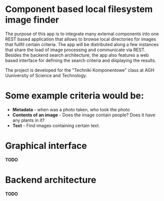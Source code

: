 # Component based local filesystem image finder
The purpose of this app is to integrate many external components into one REST based application that allows to browse local directories for images that fullfil certain criteria. The app will be distributed along a few instances that share the load of image processing and communicate via REST. Besides the backend search architecture, the app also features a web based interface for defining the search criteria and displaying the results. 

The project is developed for the "Techniki Komponentowe" class at AGH Uuniversity of Science and Technology.


# Some example criteria would be:
 - **Metadata** - when was a photo taken, who took the photo
 - **Contents of an image** - Does the image contain people? Does it have any plants in it?
 - **Text** - Find images containing certain text.

# Graphical interface
**TODO**

# Backend architecture
**TODO**

